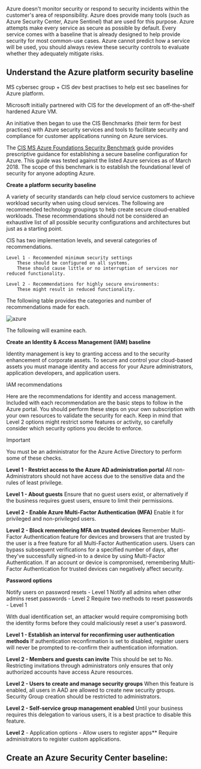 Azure doesn't monitor security or respond to security incidents within the customer's area of responsibility. Azure does provide many tools (such as Azure Security Center, Azure Sentinel) that are used for this purpose. Azure attempts make every service as secure as possible by default. Every service comes with a baseline that is already designed to help provide security for most common-use cases. Azure cannot predict how a service will be used, you should always review these security controls to evaluate whether they adequately mitigate risks.

## Understand the Azure platform security baseline

MS cybersec group + CIS dev best practises to help est sec baselines for Azure platform. 

Microsoft initially partnered with CIS for the development of an off-the-shelf hardened Azure VM. 

An initiative then began to use the CIS Benchmarks (their term for best practices) with Azure security services and tools to facilitate security and compliance for customer applications running on Azure services.

The [CIS MS Azure Foundations Security Benchmark](https://azure.microsoft.com/en-us/resources/cis-microsoft-azure-foundations-security-benchmark/) guide provides prescriptive guidance for establishing a secure baseline configuration for Azure. This guide was tested against the listed Azure services as of March 2018. The scope of this benchmark is to establish the foundational level of security for anyone adopting Azure.

**Create a platform security baseline**

A variety of security standards can help cloud service customers to achieve workload security when using cloud services. The following are recommended technology groupings to help create secure cloud-enabled workloads. These recommendations should not be considered an exhaustive list of all possible security configurations and architectures but just as a starting point.

CIS has two implementation levels, and several categories of recommendations.

    Level 1 - Recommended minimum security settings
        These should be configured on all systems.
        These should cause little or no interruption of services nor reduced functionality.

    Level 2 - Recommendations for highly secure environments:
        These might result in reduced functionality.

The following table provides the categories and number of recommendations made for each.

![azure](https://user-images.githubusercontent.com/46513413/83955864-9da03500-a825-11ea-9c14-b9c8c1b7bf30.PNG)

The following will examine each.

**Create an Identity & Access Management (IAM) baseline**

Identity management is key to granting access and to the security enhancement of corporate assets. To secure and control your cloud-based assets you must manage identity and access for your Azure administrators, application developers, and application users.

IAM recommendations

Here are the recommendations for identity and access management. Included with each recommendation are the basic steps to follow in the Azure portal. You should perform these steps on your own subscription with your own resources to validate the security for each. Keep in mind that Level 2 options might restrict some features or activity, so carefully consider which security options you decide to enforce.

Important

You must be an administrator for the Azure Active Directory to perform some of these checks.

**Level 1 - Restrict access to the Azure AD administration portal**
All non-Administrators should not have access due to the sensitive data and the rules of least privilege.

**Level 1 - About guests**
Ensure that no guest users exist, or alternatively if the business requires guest users, ensure to limit their permissions.

**Level 2 - Enable Azure Multi-Factor Authentication (MFA)**
Enable it for privileged and non-privileged users.

**Level 2 - Block remembering MFA on trusted devices**
Remember Multi-Factor Authentication feature for devices and browsers that are trusted by the user is a free feature for all Multi-Factor Authentication users. Users can bypass subsequent verifications for a specified number of days, after they've successfully signed-in to a device by using Multi-Factor Authentication. If an account or device is compromised, remembering Multi-Factor Authentication for trusted devices can negatively affect security.

**Password options**

Notify users on password resets - Level 1
Notify all admins when other admins reset passwords - Level 2
Require two methods to reset passwords - Level 1

With dual identification set, an attacker would require compromising both the identity forms before they could maliciously reset a user's password.

**Level 1 - Establish an interval for reconfirming user authentication methods**
If authentication reconfirmation is set to disabled, register users will never be prompted to re-confirm their authentication information.

**Level 2 - Members and guests can invite**
This should be set to No. Restricting invitations through administrators only ensures that only authorized accounts have access Azure resources.

**Level 2 - Users to create and manage security groups**
When this feature is enabled, all users in AAD are allowed to create new security groups. Security Group creation should be restricted to administrators.

**Level 2 - Self-service group management enabled**
Until your business requires this delegation to various users, it is a best practice to disable this feature.

**Level 2** - Application options - Allow users to register apps**
Require administrators to register custom applications.


## Create an Azure Security Center baseline:






















